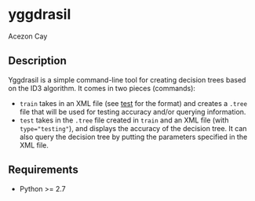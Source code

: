 yggdrasil
=========

Acezon Cay


Description
-----------

Yggdrasil is a simple command-line tool for creating decision trees
based on the ID3 algorithm. It comes in two pieces (commands):

+ `train` takes in an XML file (see [test](../blob/master/test)
for the format) and creates a `.tree` file that will be used
for testing accuracy and/or querying information.
+ `test` takes in the `.tree` file created in `train` and an XML file
(with `type="testing"`), and displays the accuracy of the decision tree.
It can also query the decision tree by putting the parameters
specified in the XML file.

Requirements
------------

+ Python >= 2.7
